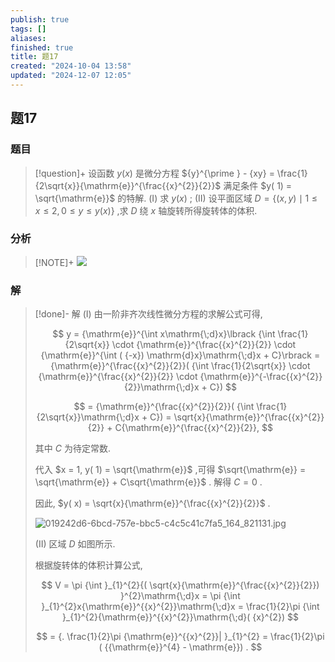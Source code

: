 ```yaml
---
publish: true
tags: []
aliases: 
finished: true
title: 题17
created: "2024-10-04 13:58"
updated: "2024-12-07 12:05"
---
```

## 题17
### 题目
> [!question]+
> 设函数 $y( x)$ 是微分方程 ${y}^{\prime } - {xy} = \frac{1}{2\sqrt{x}}{\mathrm{e}}^{\frac{{x}^{2}}{2}}$ 满足条件 $y( 1) = \sqrt{\mathrm{e}}$ 的特解.
> (I) 求 $y( x)$ ;
> (II) 设平面区域 $D = \{ ( {x, y}) \mid 1 \leq x \leq 2,0 \leq y \leq y( x) \}$ ,求 $D$ 绕 $x$ 轴旋转所得旋转体的体积.
### 分析
> [!NOTE]+
> ![](https://img.hwenyi.tech/202412072004197.webp)
### 解
> [!done]-
> 解 (I) 由一阶非齐次线性微分方程的求解公式可得,
> 
> $$
> y = {\mathrm{e}}^{\int x\mathrm{\;d}x}\lbrack {\int \frac{1}{2\sqrt{x}} \cdot {\mathrm{e}}^{\frac{{x}^{2}}{2}} \cdot {\mathrm{e}}^{\int ( {-x}) \mathrm{d}x}\mathrm{\;d}x + C}\rbrack = {\mathrm{e}}^{\frac{{x}^{2}}{2}}( {\int \frac{1}{2\sqrt{x}} \cdot {\mathrm{e}}^{\frac{{x}^{2}}{2}} \cdot {\mathrm{e}}^{-\frac{{x}^{2}}{2}}\mathrm{\;d}x + C})
> $$
> 
> $$
> = {\mathrm{e}}^{\frac{{x}^{2}}{2}}( {\int \frac{1}{2\sqrt{x}}\mathrm{\;d}x + C}) = \sqrt{x}{\mathrm{e}}^{\frac{{x}^{2}}{2}} + C{\mathrm{e}}^{\frac{{x}^{2}}{2}},
> $$
> 
> 其中 $C$ 为待定常数.
> 
> 代入 $x = 1, y( 1) = \sqrt{\mathrm{e}}$ ,可得 $\sqrt{\mathrm{e}} = \sqrt{\mathrm{e}} + C\sqrt{\mathrm{e}}$ . 解得 $C = 0$ .
> 
> 因此, $y( x) = \sqrt{x}{\mathrm{e}}^{\frac{{x}^{2}}{2}}$ .
> 
> ![019242d6-6bcd-757e-bbc5-c4c5c41c7fa5_164_821131.jpg](https://img.hwenyi.tech/202409302017980.webp)
> 
> (II) 区域 $D$ 如图所示.
> 
> 根据旋转体的体积计算公式,
> 
> $$
> V = \pi {\int }_{1}^{2}{( \sqrt{x}{\mathrm{e}}^{\frac{{x}^{2}}{2}}) }^{2}\mathrm{\;d}x = \pi {\int }_{1}^{2}x{\mathrm{e}}^{{x}^{2}}\mathrm{\;d}x = \frac{1}{2}\pi {\int }_{1}^{2}{\mathrm{e}}^{{x}^{2}}\mathrm{\;d}( {x}^{2})
> $$
> 
> $$
> = {. \frac{1}{2}\pi {\mathrm{e}}^{{x}^{2}}| }_{1}^{2} = \frac{1}{2}\pi ( {{\mathrm{e}}^{4} - \mathrm{e}}) .
> $$